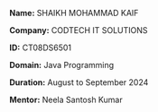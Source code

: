 **Name:** SHAIKH MOHAMMAD KAIF 

**Company:** CODTECH IT SOLUTIONS

**ID:** CT08DS6501

**Domain:** Java Programming

**Duration:** August to September 2024

**Mentor:** Neela Santosh Kumar
